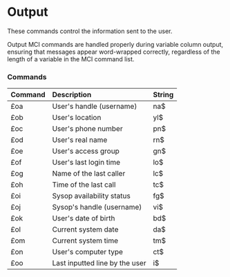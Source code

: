 # Output

These commands control the information sent to the user.

Output MCI commands are handled properly during variable column output, ensuring that messages appear word-wrapped correctly, regardless of the length of a variable in the MCI command list.

### Commands
| Command | Description                    | String |
| :------ | :----------------------------- | :----- |
| £oa     | User's handle (username)       | na$    |
| £ob     | User's location                | yl$    |
| £oc     | User's phone number            | pn$    |
| £od     | User's real name               | rn$    |
| £oe     | User's access group            | gn$    |
| £of     | User's last login time         | lo$    |
| £og     | Name of the last caller        | lc$    |
| £oh     | Time of the last call          | tc$    |
| £oi     | Sysop availability status      | fg$    |
| £oj     | Sysop's handle (username)      | vi$    |
| £ok     | User's date of birth           | bd$    |
| £ol     | Current system date            | da$    |
| £om     | Current system time            | tm$    |
| £on     | User's computer type           | ct$    |
| £oo     | Last inputted line by the user | i$     |
